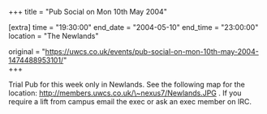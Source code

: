 +++
title = "Pub Social on Mon 10th May 2004"

[extra]
time = "19:30:00"
end_date = "2004-05-10"
end_time = "23:00:00"
location = "The Newlands"

original = "https://uwcs.co.uk/events/pub-social-on-mon-10th-may-2004-1474488953101/"    
+++

Trial Pub for this week only in Newlands.  See the following map for the location: http://members.uwcs.co.uk/\~nexus7/Newlands.JPG .  If you require a lift from campus email the exec or ask an exec member on IRC.

